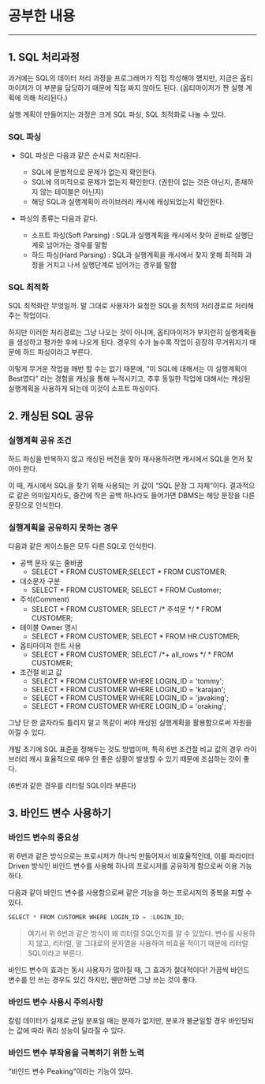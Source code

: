 # 공부한 내용

---

## 1. SQL 처리과정

과거에는 SQL의 데이터 처리 과정을 프로그래머가 직접 작성해야 헀지만, 지금은 옵티마이저가 이 부분을 담당하기 때문에 직접 짜지 않아도 된다. (옵티마이저가 짠 실행 계획에 의해 처리된다.)

실행 계획이 만들어지는 과정은 크게 SQL 파싱, SQL 최적화로 나눌 수 있다.

### SQL 파싱

- SQL 파싱은 다음과 같은 순서로 처리된다.
  - SQL에 문법적으로 문제가 없는지 확인한다.
  - SQL에 의미적으로 문제가 없는지 확인한다. (권한이 없는 것은 아닌지, 존재하지 않는 테이블은 아닌지)
  - 해당 SQL과 실행계획이 라이브러리 캐시에 캐싱되었는지 확인한다.

- 파싱의 종류는 다음과 같다.
  - 소프트 파싱(Soft Parsing) : SQL과 실행계획을 캐시에서 찾아 곧바로 실행단계로 넘어가는 경우를 말함
  - 하드 파싱(Hard Parsing) : SQL과 실행계획을 캐시에서 찾지 못해 최적화 과정을 거치고 나서 실행단계로 넘어가는 경우를 말함

### SQL 최적화

SQL 최적화란 무엇일까. 말 그대로 사용자가 요청한 SQL을 최적의 처리경로로 처리해주는 작업이다.

하지만 이러한 처리경로는 그냥 나오는 것이 아니며, 옵티마이저가 부지런히 실행계획들을 생성하고 평가한 후에 나오게 된다. 경우의 수가 늘수록 작업이 굉장히 무거워지기 때문에 하드 파싱이라고 부른다.

이렇게 무거운 작업을 매번 할 수는 없기 때문에, “이 SQL에 대해서는 이 실행계획이 Best였다” 라는 경험을 캐싱을 통해 누적시키고, 추후 동일한 작업에 대해서는 캐싱된 실행계획을 사용하게 되는데 이것이 소프트 파싱이다.

## 2. 캐싱된 SQL 공유

### 실행계획 공유 조건

하드 파싱을 반복하지 않고 캐싱된 버전을 찾아 재사용하려면 캐시에서 SQL을 먼저 찾아야 한다.

이 때, 캐시에서 SQL을 찾기 위해 사용되는 키 값이 “SQL 문장 그 자체”이다. 결과적으로 같은 의미일지라도, 중간에 작은 공백 하나라도 들어가면 DBMS는 해당 문장을 다른 문장으로 인식한다.

### 실행계획을 공유하지 못하는 경우

다음과 같은 케이스들은 모두 다른 SQL로 인식한다.

- 공백 문자 또는 줄바꿈
  - SELECT * FROM CUSTOMER;SELECT * FROM CUSTOMER;
- 대소문자 구분
  - SELECT * FROM CUSTOMER; SELECT * FROM Customer;
- 주석(Comment)
  - SELECT * FROM CUSTOMER; SELECT /* 주석문 */ * FROM CUSTOMER;
- 테이블 Owner 명시
  - SELECT * FROM CUSTOMER; SELECT * FROM HR.CUSTOMER;
- 옵티마이져 힌트 사용
  - SELECT * FROM CUSTOMER; SELECT /*+ all_rows */ * FROM CUSTOMER;
- 조건절 비교 값
  - SELECT * FROM CUSTOMER WHERE LOGIN_ID = 'tommy';
  - SELECT * FROM CUSTOMER WHERE LOGIN_ID = 'karajan';
  - SELECT * FROM CUSTOMER WHERE LOGIN_ID = 'javaking';
  - SELECT * FROM CUSTOMER WHERE LOGIN_ID = 'oraking';

그냥 단 한 글자라도 틀리지 말고 똑같이 써야 캐싱된 실행계획을 활용함으로써 자원을 아낄 수 있다.

개발 초기에 SQL 표준을 정해두는 것도 방법이며, 특히 6번 조건절 비교 값의 경우 라이브러리 캐시 효율적으로 매우 안 좋은 상황이 발생할 수 있기 때문에 조심하는 것이 좋다.

(6번과 같은 경우를 리터럴 SQL이라 부른다)

## 3. 바인드 변수 사용하기

### 바인드 변수의 중요성

위 6번과 같은 방식으로는 프로시저가 하나씩 만들어져서 비효율적인데, 이를 파라미터 Driven 방식인 바인드 변수를 사용해 하나의 프로시저를 공유하게 함으로써 이용 가능하다.

다음과 같이 바인드 변수를 사용함으로써 같은 기능을 하는 프로시저의 중복을 피할 수 있다.

```java
SELECT * FROM CUSTOMER WHERE LOGIN_ID = :LOGIN_ID;
```

> 여기서 위 6번과 같은 방식이 왜 리터럴 SQL인지를 알 수 있었다.
변수를 사용하지 않고, 리터럴, 말 그대로의 문자열을 사용하여 비효율 적이기 때문에 리터럴 SQL이라고 부른다.
>

바인드 변수의 효과는 동시 사용자가 많아질 때, 그 효과가 절대적이다! 가끔씩 바인드 변수를 안 쓰는 경우도 있긴 하지만, 웬만하면 그냥 쓰는 것이 좋다.

### 바인드 변수 사용시 주의사항

칼럼 데이터가 실제로 균일 분포일 때는 문제가 없지만, 분포가 불균일할 경우 바인딩되는 값에 따라 쿼리 성능이 달라질 수 있다.

### **바인드 변수 부작용을 극복하기 위한 노력**

“바인드 변수 Peaking”이라는 기능이 있다.






